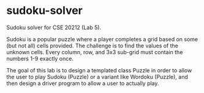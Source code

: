 # sudoku-solver
Sudoku solver for CSE 20212 (Lab 5).

Sudoku is a popular puzzle where a player completes a grid based on some (but not all) cells provided.  The challenge is to find the values of the unknown cells.  Every column, row, and 3x3 sub-grid must contain the numbers 1-9 exactly once.

The goal of this lab is to design a templated class Puzzle<T> in order to allow the user to play Sudoku (Puzzle<int>) or a variant like Wordoku (Puzzle<char>), and then design a driver program to allow a user to actually play.

